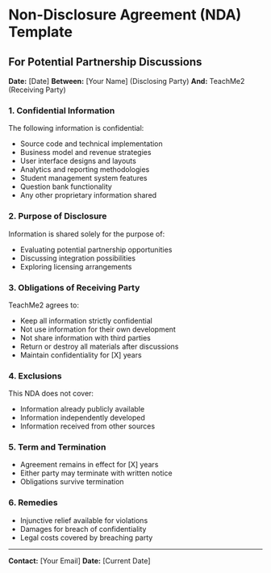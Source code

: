 # Non-Disclosure Agreement (NDA) Template

## For Potential Partnership Discussions

**Date:** [Date]
**Between:** [Your Name] (Disclosing Party)
**And:** TeachMe2 (Receiving Party)

### 1. Confidential Information
The following information is confidential:
- Source code and technical implementation
- Business model and revenue strategies
- User interface designs and layouts
- Analytics and reporting methodologies
- Student management system features
- Question bank functionality
- Any other proprietary information shared

### 2. Purpose of Disclosure
Information is shared solely for the purpose of:
- Evaluating potential partnership opportunities
- Discussing integration possibilities
- Exploring licensing arrangements

### 3. Obligations of Receiving Party
TeachMe2 agrees to:
- Keep all information strictly confidential
- Not use information for their own development
- Not share information with third parties
- Return or destroy all materials after discussions
- Maintain confidentiality for [X] years

### 4. Exclusions
This NDA does not cover:
- Information already publicly available
- Information independently developed
- Information received from other sources

### 5. Term and Termination
- Agreement remains in effect for [X] years
- Either party may terminate with written notice
- Obligations survive termination

### 6. Remedies
- Injunctive relief available for violations
- Damages for breach of confidentiality
- Legal costs covered by breaching party

---
**Contact:** [Your Email]
**Date:** [Current Date] 